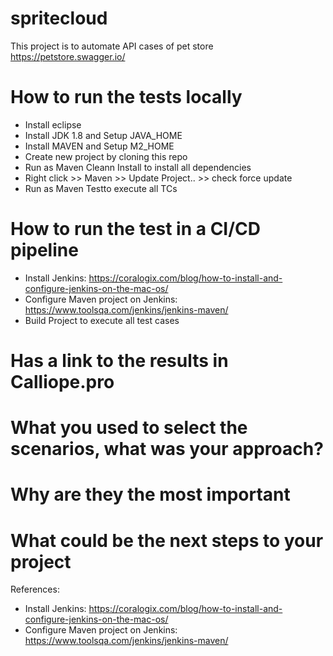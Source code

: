 # spritecloud
This project is to automate API cases of pet store
https://petstore.swagger.io/ 


# How to run the tests locally
- Install eclipse
- Install JDK 1.8 and Setup JAVA_HOME
- Install MAVEN and Setup M2_HOME
- Create new project by cloning this repo
- Run as Maven Cleann Install to install all dependencies
- Right click >> Maven >> Update Project.. >> check force update 
- Run as Maven Testto execute all TCs 

# How to run the test in a CI/CD pipeline
- Install Jenkins: https://coralogix.com/blog/how-to-install-and-configure-jenkins-on-the-mac-os/
- Configure Maven project on Jenkins: https://www.toolsqa.com/jenkins/jenkins-maven/
- Build Project to execute all test cases

# Has a link to the results in Calliope.pro
# What you used to select the scenarios, what was your approach?
# Why are they the most important
# What could be the next steps to your project

References:

- Install Jenkins: https://coralogix.com/blog/how-to-install-and-configure-jenkins-on-the-mac-os/
- Configure Maven project on Jenkins: https://www.toolsqa.com/jenkins/jenkins-maven/
